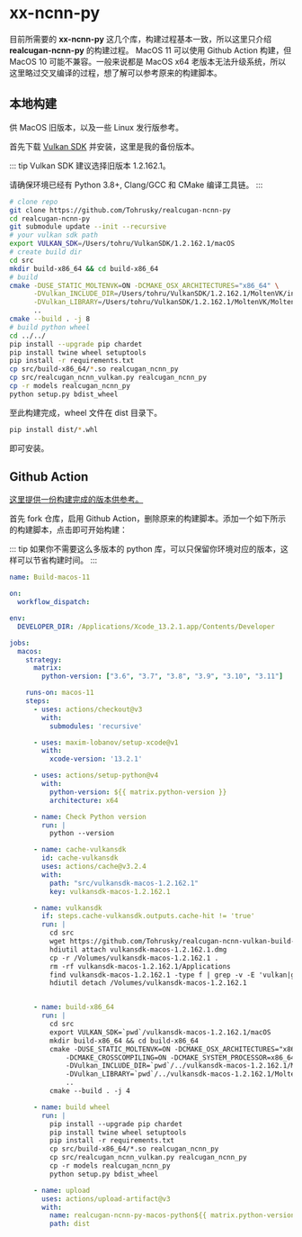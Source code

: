 # xx-ncnn-py
目前所需要的 **xx-ncnn-py** 这几个库，构建过程基本一致，所以这里只介绍 **realcugan-ncnn-py** 的构建过程。
MacOS 11 可以使用 Github Action 构建，但 MacOS 10 可能不兼容。一般来说都是 MacOS x64 老版本无法升级系统，所以这里略过交叉编译的过程，想了解可以参考原来的构建脚本。

## 本地构建
供 MacOS 旧版本，以及一些 Linux 发行版参考。

首先下载 [Vulkan SDK](https://github.com/Tohrusky/realcugan-ncnn-vulkan-build-macOS/releases) 并安装，这里是我的备份版本。

::: tip
Vulkan SDK 建议选择旧版本 1.2.162.1。

请确保环境已经有 Python 3.8+, Clang/GCC 和 CMake 编译工具链。
:::

```bash
# clone repo
git clone https://github.com/Tohrusky/realcugan-ncnn-py
cd realcugan-ncnn-py
git submodule update --init --recursive
# your vulkan sdk path
export VULKAN_SDK=/Users/tohru/VulkanSDK/1.2.162.1/macOS 
# create build dir
cd src
mkdir build-x86_64 && cd build-x86_64
# build
cmake -DUSE_STATIC_MOLTENVK=ON -DCMAKE_OSX_ARCHITECTURES="x86_64" \
      -DVulkan_INCLUDE_DIR=/Users/tohru/VulkanSDK/1.2.162.1/MoltenVK/include \
      -DVulkan_LIBRARY=/Users/tohru/VulkanSDK/1.2.162.1/MoltenVK/MoltenVK.xcframework/macos-arm64_x86_64/libMoltenVK.a \
      ..
cmake --build . -j 8
# build python wheel
cd ../../
pip install --upgrade pip chardet
pip install twine wheel setuptools
pip install -r requirements.txt
cp src/build-x86_64/*.so realcugan_ncnn_py
cp src/realcugan_ncnn_vulkan.py realcugan_ncnn_py
cp -r models realcugan_ncnn_py
python setup.py bdist_wheel
```
至此构建完成，wheel 文件在 dist 目录下。 
```bash
pip install dist/*.whl
```
即可安装。


## Github Action
[这里提供一份构建完成的版本供参考。](https://github.com/SRVFI-Raws/realcugan-ncnn-py-macos-11/actions/workflows/Build.yml)

首先 fork 仓库，启用 Github Action，删除原来的构建脚本。添加一个如下所示的构建脚本，点击即可开始构建：

::: tip
如果你不需要这么多版本的 python 库，可以只保留你环境对应的版本，这样可以节省构建时间。
:::

```yaml
name: Build-macos-11

on:
  workflow_dispatch:

env:
  DEVELOPER_DIR: /Applications/Xcode_13.2.1.app/Contents/Developer

jobs:
  macos:
    strategy:
      matrix:
        python-version: ["3.6", "3.7", "3.8", "3.9", "3.10", "3.11"]

    runs-on: macos-11
    steps:
      - uses: actions/checkout@v3
        with:
          submodules: 'recursive'

      - uses: maxim-lobanov/setup-xcode@v1
        with:
          xcode-version: '13.2.1'

      - uses: actions/setup-python@v4
        with:
          python-version: ${{ matrix.python-version }}
          architecture: x64

      - name: Check Python version
        run: |
          python --version

      - name: cache-vulkansdk
        id: cache-vulkansdk
        uses: actions/cache@v3.2.4
        with:
          path: "src/vulkansdk-macos-1.2.162.1"
          key: vulkansdk-macos-1.2.162.1

      - name: vulkansdk
        if: steps.cache-vulkansdk.outputs.cache-hit != 'true'
        run: |
          cd src
          wget https://github.com/Tohrusky/realcugan-ncnn-vulkan-build-macOS/releases/download/v0.0.1/vulkansdk-macos-1.2.162.1.dmg -O vulkansdk-macos-1.2.162.1.dmg
          hdiutil attach vulkansdk-macos-1.2.162.1.dmg
          cp -r /Volumes/vulkansdk-macos-1.2.162.1 .
          rm -rf vulkansdk-macos-1.2.162.1/Applications
          find vulkansdk-macos-1.2.162.1 -type f | grep -v -E 'vulkan|glslang|MoltenVK' | xargs rm
          hdiutil detach /Volumes/vulkansdk-macos-1.2.162.1


      - name: build-x86_64
        run: |
          cd src
          export VULKAN_SDK=`pwd`/vulkansdk-macos-1.2.162.1/macOS
          mkdir build-x86_64 && cd build-x86_64
          cmake -DUSE_STATIC_MOLTENVK=ON -DCMAKE_OSX_ARCHITECTURES="x86_64" \
              -DCMAKE_CROSSCOMPILING=ON -DCMAKE_SYSTEM_PROCESSOR=x86_64 \
              -DVulkan_INCLUDE_DIR=`pwd`/../vulkansdk-macos-1.2.162.1/MoltenVK/include \
              -DVulkan_LIBRARY=`pwd`/../vulkansdk-macos-1.2.162.1/MoltenVK/MoltenVK.xcframework/macos-arm64_x86_64/libMoltenVK.a \
              ..
          cmake --build . -j 4

      - name: build wheel
        run: |
          pip install --upgrade pip chardet
          pip install twine wheel setuptools
          pip install -r requirements.txt
          cp src/build-x86_64/*.so realcugan_ncnn_py
          cp src/realcugan_ncnn_vulkan.py realcugan_ncnn_py
          cp -r models realcugan_ncnn_py
          python setup.py bdist_wheel

      - name: upload
        uses: actions/upload-artifact@v3
        with:
          name: realcugan-ncnn-py-macos-python${{ matrix.python-version }}
          path: dist
```
